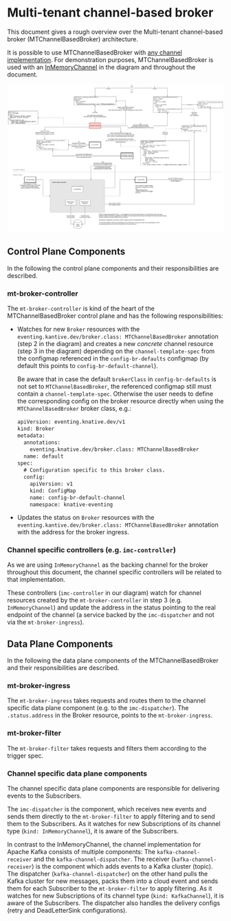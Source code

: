 # Multi-tenant channel-based broker

This document gives a rough overview over the Multi-tenant channel-based broker (MTChannelBasedBroker) architecture.

It is possible to use MTChannelBasedBroker with [any channel implementation](https://knative.dev/docs/eventing/channels/channels-crds/). For demonstration purposes, MTChannelBasedBroker is used with an [InMemoryChannel](../../config/channels/in-memory-channel/README.md) in the diagram and throughout the document.

![Alt text here](mt-channel-broker.png)

## Control Plane Components

In the following the control plane components and their responsibilities are described.

### mt-broker-controller

The `mt-broker-controller` is kind of the heart of the MTChannelBasedBroker control plane and has the following responsibilities:

* Watches for new `Broker` resources with the `eventing.kantive.dev/broker.class: MTChannelBasedBroker` annotation (step 2 in the diagram) and creates a new _concrete_ channel resource (step 3 in the diagram) depending on the `channel-template-spec` from the configmap referenced in the `config-br-defaults` configmap (by default this points to `config-br-default-channel`).

  Be aware that in case the default `brokerClass` in `config-br-defaults` is not set to `MTChannelBasedBroker`, the referenced configmap still must contain a `channel-template-spec`. Otherwise the user needs to define the corresponding config on the broker resource directly when using the `MTChannelBasedBroker` broker class, e.g.:

  ```
  apiVersion: eventing.knative.dev/v1
  kind: Broker
  metadata:
    annotations:
      eventing.knative.dev/broker.class: MTChannelBasedBroker
    name: default
  spec:
    # Configuration specific to this broker class.
    config:
      apiVersion: v1
      kind: ConfigMap
      name: config-br-default-channel
      namespace: knative-eventing
  ```
* Updates the status on `Broker` resources with the `eventing.kantive.dev/broker.class: MTChannelBasedBroker` annotation with the address for the broker ingress.

### Channel specific controllers (e.g. `imc-controller`)

As we are using `InMemoryChannel` as the backing channel for the broker throughout this document, the channel specific controllers will be related to that implementation.

These controllers (`imc-controller` in our diagram) watch for channel resources created by the `mt-broker-controller` in step 3 (e.g. `InMemoryChannel`) and update the address in the status pointing to the real endpoint of the channel (a service backed by the `imc-dispatcher` and not via the `mt-broker-ingress`).

## Data Plane Components

In the following the data plane components of the MTChannelBasedBroker and their responsibilities are described.

### mt-broker-ingress

The `mt-broker-ingress` takes requests and routes them to the channel specific data plane component (e.g. to the `imc-dispatcher`). The `.status.address` in the Broker resource, points to the `mt-broker-ingress`.

### mt-broker-filter

The `mt-broker-filter` takes requests and filters them according to the trigger spec.

### Channel specific data plane components

The channel specific data plane components are responsible for delivering events to the Subscribers.

The `imc-dispatcher` is the component, which receives new events and sends them directly to the `mt-broker-filter` to apply filtering and to send them to the Subscribers. As it watches for new Subscriptions of its channel type (`kind: InMemoryChannel`), it is aware of the Subscribers.

In contrast to the InMemoryChannel, the channel implementation for Apache Kafka consists of multiple components: The `kafka-channel-receiver` and the `kafka-channel-dispatcher`. The receiver (`kafka-channel-receiver`) is the component which adds events to a Kafka cluster (topic). The dispatcher (`kafka-channel-dispatcher`) on the other hand pulls the Kafka cluster for new messages, packs them into a cloud event and sends them for each Subscriber to the `mt-broker-filter` to apply filtering. As it watches for new Subscriptions of its channel type (`kind: KafkaChannel`), it is aware of the Subscribers. The dispatcher also handles the delivery configs (retry and DeadLetterSink configurations).
